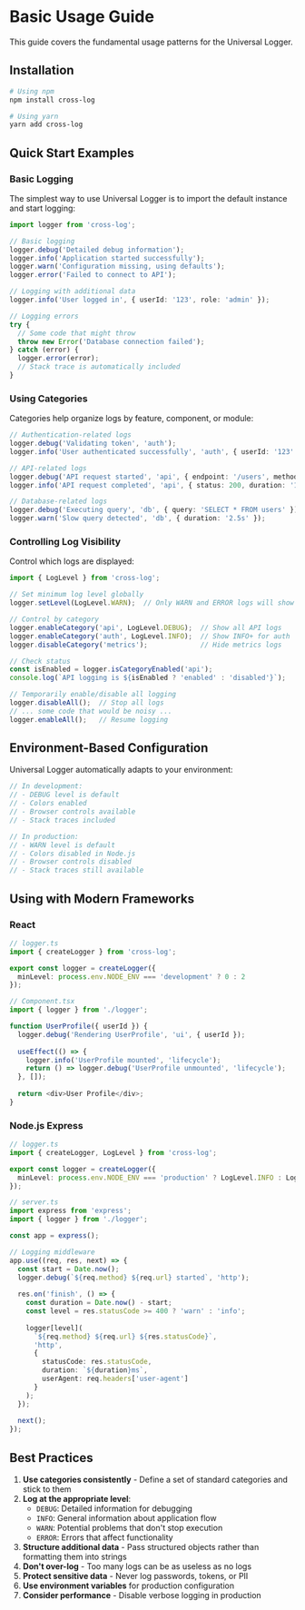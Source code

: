 # Basic Usage Guide

This guide covers the fundamental usage patterns for the Universal Logger.

## Installation

```bash
# Using npm
npm install cross-log

# Using yarn
yarn add cross-log
```

## Quick Start Examples

### Basic Logging

The simplest way to use Universal Logger is to import the default instance and start logging:

```typescript
import logger from 'cross-log';

// Basic logging
logger.debug('Detailed debug information');
logger.info('Application started successfully');
logger.warn('Configuration missing, using defaults');
logger.error('Failed to connect to API');

// Logging with additional data
logger.info('User logged in', { userId: '123', role: 'admin' });

// Logging errors
try {
  // Some code that might throw
  throw new Error('Database connection failed');
} catch (error) {
  logger.error(error);
  // Stack trace is automatically included
}
```

### Using Categories

Categories help organize logs by feature, component, or module:

```typescript
// Authentication-related logs
logger.debug('Validating token', 'auth');
logger.info('User authenticated successfully', 'auth', { userId: '123' });

// API-related logs
logger.debug('API request started', 'api', { endpoint: '/users', method: 'GET' });
logger.info('API request completed', 'api', { status: 200, duration: '120ms' });

// Database-related logs
logger.debug('Executing query', 'db', { query: 'SELECT * FROM users' });
logger.warn('Slow query detected', 'db', { duration: '2.5s' });
```

### Controlling Log Visibility

Control which logs are displayed:

```typescript
import { LogLevel } from 'cross-log';

// Set minimum log level globally
logger.setLevel(LogLevel.WARN);  // Only WARN and ERROR logs will show

// Control by category
logger.enableCategory('api', LogLevel.DEBUG);  // Show all API logs
logger.enableCategory('auth', LogLevel.INFO);  // Show INFO+ for auth
logger.disableCategory('metrics');             // Hide metrics logs

// Check status
const isEnabled = logger.isCategoryEnabled('api');
console.log(`API logging is ${isEnabled ? 'enabled' : 'disabled'}`);

// Temporarily enable/disable all logging
logger.disableAll();  // Stop all logs
// ... some code that would be noisy ...
logger.enableAll();   // Resume logging
```

## Environment-Based Configuration

Universal Logger automatically adapts to your environment:

```typescript
// In development:
// - DEBUG level is default
// - Colors enabled
// - Browser controls available
// - Stack traces included

// In production:
// - WARN level is default
// - Colors disabled in Node.js
// - Browser controls disabled
// - Stack traces still available
```

## Using with Modern Frameworks

### React

```typescript
// logger.ts
import { createLogger } from 'cross-log';

export const logger = createLogger({
  minLevel: process.env.NODE_ENV === 'development' ? 0 : 2
});

// Component.tsx
import { logger } from './logger';

function UserProfile({ userId }) {
  logger.debug('Rendering UserProfile', 'ui', { userId });
  
  useEffect(() => {
    logger.info('UserProfile mounted', 'lifecycle');
    return () => logger.debug('UserProfile unmounted', 'lifecycle');
  }, []);
  
  return <div>User Profile</div>;
}
```

### Node.js Express

```typescript
// logger.ts
import { createLogger, LogLevel } from 'cross-log';

export const logger = createLogger({
  minLevel: process.env.NODE_ENV === 'production' ? LogLevel.INFO : LogLevel.DEBUG
});

// server.ts
import express from 'express';
import { logger } from './logger';

const app = express();

// Logging middleware
app.use((req, res, next) => {
  const start = Date.now();
  logger.debug(`${req.method} ${req.url} started`, 'http');
  
  res.on('finish', () => {
    const duration = Date.now() - start;
    const level = res.statusCode >= 400 ? 'warn' : 'info';
    
    logger[level](
      `${req.method} ${req.url} ${res.statusCode}`,
      'http',
      { 
        statusCode: res.statusCode,
        duration: `${duration}ms`,
        userAgent: req.headers['user-agent']
      }
    );
  });
  
  next();
});
```

## Best Practices

1. **Use categories consistently** - Define a set of standard categories and stick to them
2. **Log at the appropriate level**:
   - `DEBUG`: Detailed information for debugging
   - `INFO`: General information about application flow
   - `WARN`: Potential problems that don't stop execution
   - `ERROR`: Errors that affect functionality
3. **Structure additional data** - Pass structured objects rather than formatting them into strings
4. **Don't over-log** - Too many logs can be as useless as no logs
5. **Protect sensitive data** - Never log passwords, tokens, or PII
6. **Use environment variables** for production configuration
7. **Consider performance** - Disable verbose logging in production
